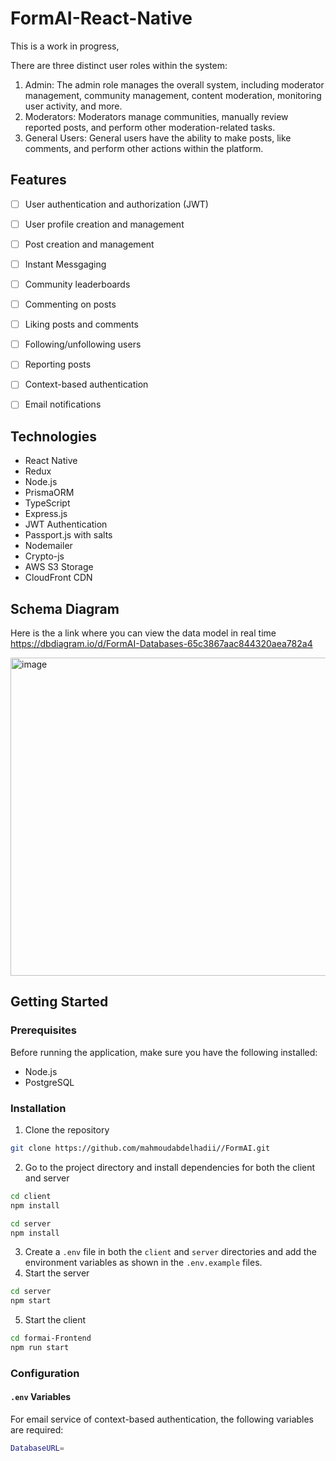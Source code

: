 # FormAI-React-Native
 This is a work in progress, 

There are three distinct user roles within the system:

1. Admin: The admin role manages the overall system, including moderator management, community management, content moderation, monitoring user activity, and more.
2. Moderators: Moderators manage communities, manually review reported posts, and perform other moderation-related tasks.
3. General Users: General users have the ability to make posts, like comments, and perform other actions within the platform.



## Features

- [ ] User authentication and authorization (JWT)
- [ ] User profile creation and management
- [ ] Post creation and management
- [ ] Instant Messgaging
- [ ] Community leaderboards
- [ ] Commenting on posts
- [ ] Liking posts and comments
- [ ] Following/unfollowing users
- [ ] Reporting posts
- [ ] Context-based authentication
- [ ] Email notifications


## Technologies

- React Native
- Redux
- Node.js
- PrismaORM
- TypeScript
- Express.js
- JWT Authentication
- Passport.js with salts
- Nodemailer
- Crypto-js
- AWS S3 Storage
- CloudFront CDN 
  

## Schema Diagram

Here is the a link where you can view the data model in real time 
https://dbdiagram.io/d/FormAI-Databases-65c3867aac844320aea782a4

<img width="509" alt="image" src="https://github.com/mahmoudabdelhadii/FormAI/assets/56850296/cc5f868c-1571-4ff4-8410-88fc4faebef1">


## Getting Started

### Prerequisites

Before running the application, make sure you have the following installed:

- Node.js
- PostgreSQL

### Installation

1. Clone the repository

```bash
git clone https://github.com/mahmoudabdelhadii//FormAI.git
```
2. Go to the project directory and install dependencies for both the client and server

```bash
cd client
npm install
```

```bash
cd server
npm install
```

3. Create a `.env` file in both the `client` and `server` directories and add the environment variables as shown in the `.env.example` files.
4. Start the server

```bash
cd server
npm start
```

5. Start the client

```bash
cd formai-Frontend
npm run start
```


### Configuration



#### `.env` Variables

For email service of context-based authentication, the following variables are required:

```bash
DatabaseURL=

```

